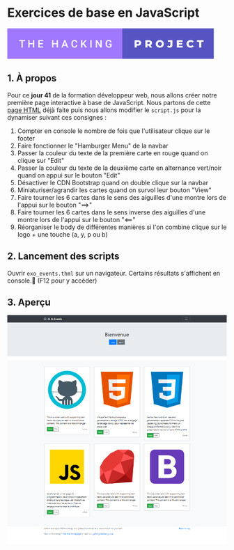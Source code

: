 # Exercices de base en JavaScript

[![forthebadge](https://raw.githubusercontent.com/fleopaulD/README-parts/main/Badges/ftb-the-hacking-project.svg)](https://forthebadge.com)

## 1. À propos

Pour ce **jour 41** de la formation développeur web, nous allons créer notre première page interactive à base de JavaScript. Nous partons de cette [page HTML](https://github.com/TheHackingProject/JS_events) déjà faite puis nous allons modifier le `script.js` pour la dynamiser suivant ces consignes :

1. Compter en console le nombre de fois que l'utilisateur clique sur le footer
1. Faire fonctionner le "Hamburger Menu" de la navbar
1. Passer la couleur du texte de la première carte en rouge quand on clique sur "Edit"
1. Passer la couleur du texte de la deuxième carte en alternance vert/noir quand on appui sur le bouton "Edit"
1. Désactiver le CDN Bootstrap quand on double clique sur la navbar
1. Miniaturiser/agrandir les cartes quand on survol leur bouton "View"
1. Faire tourner les 6 cartes dans le sens des aiguilles d'une montre lors de l'appui sur le bouton "==>"
1. Faire tourner les 6 cartes dans le sens inverse des aiguilles d'une montre lors de l'appui sur le bouton "<=="
1. Réorganiser le body de différentes manières si l'on combine clique sur le logo + une touche (a, y, p ou b)

## 2. Lancement des scripts

Ouvrir `exo_events.thml` sur un navigateur. Certains résultats s'affichent en console.:eyes: (F12 pour y accéder)

## 3. Aperçu

![aperçu](img/show.gif)
